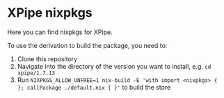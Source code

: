 # XPipe nixpkgs

Here you can find nixpkgs for XPipe.

To use the derivation to build the package, you need to:
1. Clone this repository
2. Navigate into the directory of the version you want to install, e.g. `cd xpipe/1.7.13`
3. Run `NIXPKGS_ALLOW_UNFREE=1 nix-build -E 'with import <nixpkgs> { }; callPackage ./default.nix { }'` to build the store
